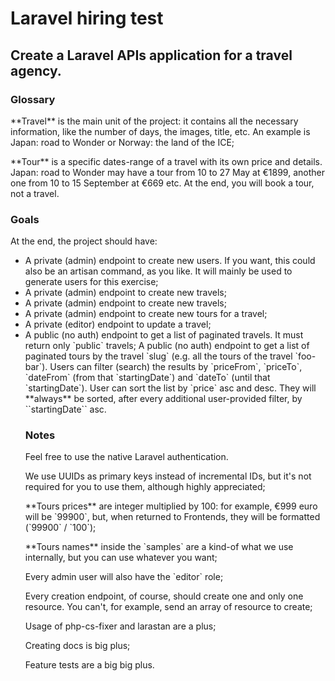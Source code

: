 # Laravel hiring test
## Create a Laravel APIs application for a travel agency.
### Glossary
<p> **Travel** is the main unit of the project: it contains all the necessary information, like the number of days, the images, title, etc. An example is Japan: road to Wonder or Norway: the land of the ICE;
</p>
<p> **Tour** is a specific dates-range of a travel with its own price and details. Japan: road to Wonder may have a tour from 10 to 27 May at €1899, another one from 10 to 15 September at €669 etc. At the end, you will book a tour, not a travel.
</p>

### Goals
<p>At the end, the project should have:</p>
<ul>
<li>A private (admin) endpoint to create new users. If you want, this could also be an artisan command, as you like. It will mainly be used to generate users for this exercise;</li>
<li>A private (admin) endpoint to create new travels;</li>
<li>A private (admin) endpoint to create new travels;</li>
<li>A private (admin) endpoint to create new tours for a travel;</li>
<li>A private (editor) endpoint to update a travel;</li>
<li>A public (no auth) endpoint to get a list of paginated travels. It must return only `public` travels;
A public (no auth) endpoint to get a list of paginated tours by the travel `slug` (e.g. all the tours of the travel `foo-bar`). Users can filter (search) the results by `priceFrom`, `priceTo`, `dateFrom` (from that `startingDate`) and `dateTo` (until that `startingDate`). User can sort the list by `price` asc and desc. They will **always** be sorted, after every additional user-provided filter, by ``startingDate`` asc.
</li>

### Notes
<p>Feel  free to use the native Laravel authentication.</p>
<p>We use UUIDs as primary keys instead of incremental IDs, but it's not required for you to use them, although highly appreciated;</p>
<p> **Tours prices** are integer multiplied by 100: for example, €999 euro will be `99900`, but, when returned to Frontends, they will be formatted (`99900` / `100`);</p>
<p>**Tours names** inside the `samples` are a kind-of what we use internally, but you can use whatever you want;
<P>Every admin user will also have the `editor` role;</p>
<p>Every creation endpoint, of course, should create one and only one resource. You can't, for example, send an array of resource to create;</p>
<p>Usage of php-cs-fixer and larastan are a plus;</p>
<p>Creating docs is big plus;</p>
<p>
Feature tests are a big big plus.
</p>
